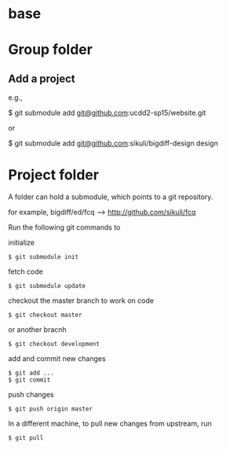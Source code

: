 base
====

# Group folder

## Add a project

e.g.,

$ git submodule add git@github.com:ucdd2-sp15/website.git

or 

$ git submodule add git@github.com:sikuli/bigdiff-design design


# Project folder

A folder can hold a submodule, which points to a git repository.

for example, bigdiff/ed/fcq --> http://github.com/sikuli/fcq

Run the following git commands to

initialize

	$ git submodule init

fetch code

	$ git submodule update

checkout the master branch to work on code

	$ git checkout master

or another bracnh

	$ git checkout development

add and commit new changes

	$ git add ...
	$ git commit 

push changes

	$ git push origin master

In a different machine, to pull new changes from upstream, run 

	$ git pull

